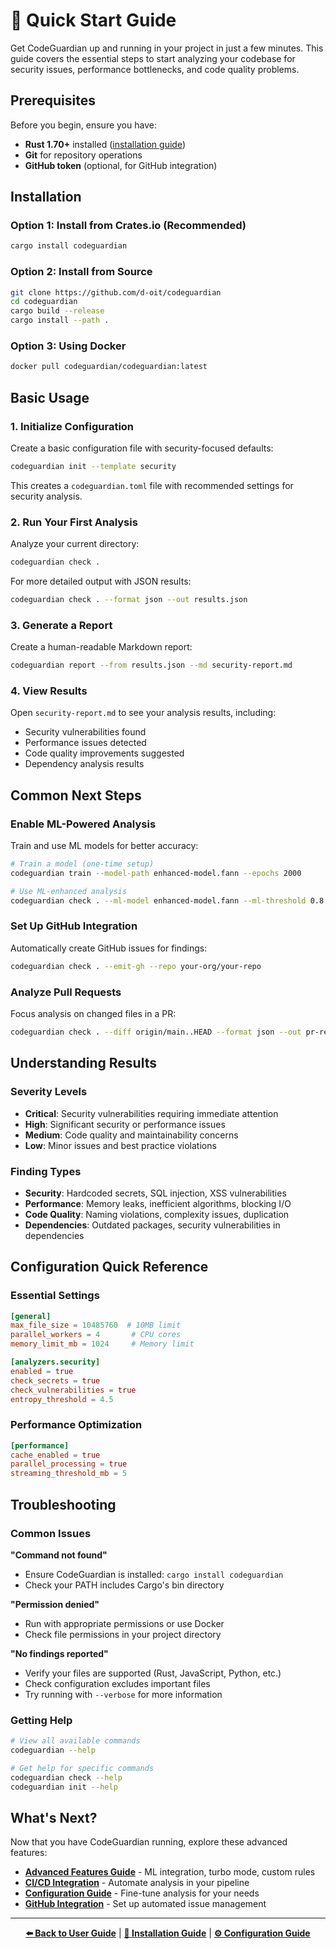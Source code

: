 # 🚀 Quick Start Guide

Get CodeGuardian up and running in your project in just a few minutes. This guide covers the essential steps to start analyzing your codebase for security issues, performance bottlenecks, and code quality problems.

## Prerequisites

Before you begin, ensure you have:

- **Rust 1.70+** installed ([installation guide](https://rustup.rs/))
- **Git** for repository operations
- **GitHub token** (optional, for GitHub integration)

## Installation

### Option 1: Install from Crates.io (Recommended)

```bash
cargo install codeguardian
```

### Option 2: Install from Source

```bash
git clone https://github.com/d-oit/codeguardian
cd codeguardian
cargo build --release
cargo install --path .
```

### Option 3: Using Docker

```bash
docker pull codeguardian/codeguardian:latest
```

## Basic Usage

### 1. Initialize Configuration

Create a basic configuration file with security-focused defaults:

```bash
codeguardian init --template security
```

This creates a `codeguardian.toml` file with recommended settings for security analysis.

### 2. Run Your First Analysis

Analyze your current directory:

```bash
codeguardian check .
```

For more detailed output with JSON results:

```bash
codeguardian check . --format json --out results.json
```

### 3. Generate a Report

Create a human-readable Markdown report:

```bash
codeguardian report --from results.json --md security-report.md
```

### 4. View Results

Open `security-report.md` to see your analysis results, including:
- Security vulnerabilities found
- Performance issues detected
- Code quality improvements suggested
- Dependency analysis results

## Common Next Steps

### Enable ML-Powered Analysis

Train and use ML models for better accuracy:

```bash
# Train a model (one-time setup)
codeguardian train --model-path enhanced-model.fann --epochs 2000

# Use ML-enhanced analysis
codeguardian check . --ml-model enhanced-model.fann --ml-threshold 0.8
```

### Set Up GitHub Integration

Automatically create GitHub issues for findings:

```bash
codeguardian check . --emit-gh --repo your-org/your-repo
```

### Analyze Pull Requests

Focus analysis on changed files in a PR:

```bash
codeguardian check . --diff origin/main..HEAD --format json --out pr-results.json
```

## Understanding Results

### Severity Levels

- **Critical**: Security vulnerabilities requiring immediate attention
- **High**: Significant security or performance issues
- **Medium**: Code quality and maintainability concerns
- **Low**: Minor issues and best practice violations

### Finding Types

- **Security**: Hardcoded secrets, SQL injection, XSS vulnerabilities
- **Performance**: Memory leaks, inefficient algorithms, blocking I/O
- **Code Quality**: Naming violations, complexity issues, duplication
- **Dependencies**: Outdated packages, security vulnerabilities in dependencies

## Configuration Quick Reference

### Essential Settings

```toml
[general]
max_file_size = 10485760  # 10MB limit
parallel_workers = 4       # CPU cores
memory_limit_mb = 1024     # Memory limit

[analyzers.security]
enabled = true
check_secrets = true
check_vulnerabilities = true
entropy_threshold = 4.5
```

### Performance Optimization

```toml
[performance]
cache_enabled = true
parallel_processing = true
streaming_threshold_mb = 5
```

## Troubleshooting

### Common Issues

**"Command not found"**
- Ensure CodeGuardian is installed: `cargo install codeguardian`
- Check your PATH includes Cargo's bin directory

**"Permission denied"**
- Run with appropriate permissions or use Docker
- Check file permissions in your project directory

**"No findings reported"**
- Verify your files are supported (Rust, JavaScript, Python, etc.)
- Check configuration excludes important files
- Try running with `--verbose` for more information

### Getting Help

```bash
# View all available commands
codeguardian --help

# Get help for specific commands
codeguardian check --help
codeguardian init --help
```

## What's Next?

Now that you have CodeGuardian running, explore these advanced features:

- **[Advanced Features Guide](advanced-features.md)** - ML integration, turbo mode, custom rules
- **[CI/CD Integration](ci-cd-integration.md)** - Automate analysis in your pipeline
- **[Configuration Guide](configuration.md)** - Fine-tune analysis for your needs
- **[GitHub Integration](github-integration.md)** - Set up automated issue management

---

<div align="center">

**[⬅️ Back to User Guide](../README.md)** | **[📖 Installation Guide](installation.md)** | **[⚙️ Configuration Guide](configuration.md)**

</div>